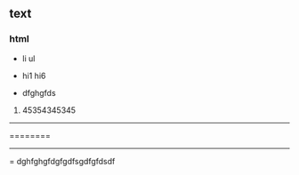 ## text

### html



* li ul 

* hi1 hi6

* dfghgfds

1. 45354345345

******** 

========

-------------------

= dghfghgfdgfgdfsgdfgfdsdf